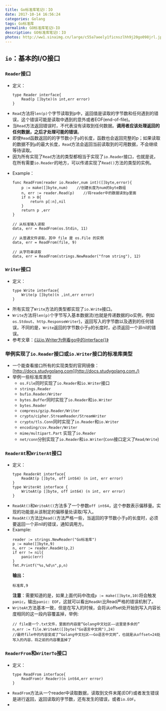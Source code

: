 ```yaml
---
title: Go标准库笔记Ⅰ：IO
date: 2017-10-14 16:56:24
categories: Golang
tags: Go标准库
permalink: GO标准库笔记Ⅰ-IO
description: GO标准库笔记Ⅰ：IO
photos: http://ww1.sinaimg.cn/large/c55a7aeely1ficnszlhh9j20go098jrl.jpg
---
```

## `io`：基本的I/O接口
### `Reader`接口
- 定义：
    ```Golang
    type Reader interface{
        Read(p []byte)(n int,err error)
    }
    ```
- `Read`方法将`len(p)`个字节读取到p中，返回值是读取的字节数和任何遇到的错误，这个错误可能是读取中遇到的意外或者EOF(end-of-file)。
- 当`Read`方法返回错误时，不代表没有读取到任何数据。**调用者应该处理返回的任何数据，之后才处理可能的错误**。
- 即使`Read`函数返回的的字节数小于`p`的长度，函数也会返回完整的p；如果读取的数据不到`p`的最大长度，`Read`方法会返回当前读取到的可用数据，不会继续等待读取。
- 因为所有实现了`Read`方法的类型都相当于实现了`io.Reader`接口，也就是说，在所有需要`io.Reader`的地方，可以传递实现了`Read()`方法的类型的实例。
<!--more-->
- Example：
    ```golang
    func ReadFrom(reader io.Reader,num int)([]byte,error){
        p := make([]byte,num)    //创建长度为num的byte数组
        n, err := reader.Read(p)    //将reader中的数据读到p里面
        if n > 0{
            return p[:n],nil
        }
        return p ,err
    }

    // 从标准输入读取
    data, err = ReadFrom(os.Stdin, 11)

    // 从普通文件读取，其中 file 是 os.File 的实例
    data, err = ReadFrom(file, 9)

    // 从字符串读取
    data, err = ReadFrom(strings.NewReader("from string"), 12)
    ```
### `Writer`接口
- 定义：
    ```golang
    type Write interface{
        Write(p []byte)(n ,int,err error)
    }
    ```
- 所有实现了`Write`方法的类型都实现了`io.Write`接口。
- `Write`方法将`len(p)`个字节写入基本数据流(也就是传递数据的io实例，例如`os.Stdout`、`http.ResponseWriter`)，返回写入的字节数以及遇到的任何错误，不同的是，`Write`返回的字节数小于`p`的长度时，必须返回一个非nil的错误。
- 参考文章：[《以io.Writer为例看go中的interface{}》](http://blog.studygolang.com/2013/02/%E4%BB%A5io-writer%E4%B8%BA%E4%BE%8B%E7%9C%8Bgo%E4%B8%AD%E7%9A%84interface/)

### 举例实现了`io.Reader`接口或`io.Writer`接口的标准库类型
- 一个能查看接口所有的实现类型的官网镜像：[http://docs.studygolang.com](http://docs.studygolang.com./)
- 举例一些标准库类型
    - `os.File`同时实现了`io.Reader`和`io.Writer`接口
    - `strings.Reader`
    - `bufio.Reader/Writer`
    - `bytes.Buffer`同时实现了`io.Reader`和`io.Writer`
    - `bytes.Reader`
    - `compress/gzip.Reader/Writer`
    - `crypto/cipher.StreamReader/StreamWriter`
    - `crypto/tls.Conn`同时实现了`io.Reader`和`io.Writer`
    - `encoding/csv.Reader/Writer`
    - `mime/multipart.Part` 实现了`io.Reader`
    - `net/conn`分别实现了`io.Reader`和`io.Writer`(`Conn`接口定义了`Read/Write`)

### `ReaderAt`和`WriterAt`接口
- 定义：
    ```golang
    type ReaderAt interface{
        ReadAt(p []byte, off int64) (n int, err error)
    }
    type WriterAt interface {
        WriteAt(p []byte, off int64) (n int, err error)
    } 
    ```
- `ReadAt()`和`WriteAt()`方法多了一个参数`off int64`，这个参数表示偏移量。实现的功能是从该制定的偏移量处读取/写入。
- `ReadAt()`方法比`Read()`方法严格一些，当返回的字节数小于`p`的长度时，必须要返回一个非nil的错误，通知调用方。
- Example:
    ```golang
    reader := strings.NewReader("Go标准库")
    p := make([]byte,9)
    n, err := reader.ReadAt(p,2)
    if err != nil{
        panic(err)
    }
    fmt.Printf("%s,%d\n",p,n)
    ```
    **输出：**
    ```shell
    标准库,9
    ```
    **注意**：需要知道的是，如果上面代码中改成`p := make([]byte,10)`将会触发`panic`，输出`panic: EOF`，这就可以看出`ReadAt`比Read严格的错误机制了。
- `WriteAt`方法基本一致，但是在写入的时候，会将从offset处开始到写入内容长度相同的这一段内容覆盖掉，举例:
    ```golang
    // file是一个.txt文件，里面的内容是“Golang中文社区——这里是多余的”
    n,err := file.WriteAt([]byte("Go语言中文网"),24)
    //最终file中的内容变成了“Golang中文社区——Go语言中文网”，也就是从offset=24处写入的内容，将之前的内容覆盖掉了
    ```
### `ReaderFrom`和`WriterTo`接口
- 定义：
    ```golang
    type ReadFrom interface{
        ReadFrom(r Reader)(n int64,err error)
    }
    ```
- `ReadFrom`方法从一个reader中读取数据，读取到文件末尾(EOF)或者发生错误是进行返回，返回读取的字节数，还有发生的错误，或者`io.EOF`。
- 